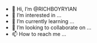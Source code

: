 - 👋 Hi, I’m @RICHBOYRYIAN
- 👀 I’m interested in ...
- 🌱 I’m currently learning ...
- 💞️ I’m looking to collaborate on ...
- 📫 How to reach me ...

<!---
RICHBOYRYIAN/RICHBOYRYIAN is a ✨ special ✨ repository because its `README.md` (this file) appears on your GitHub profile.
You can click the Preview link to take a look at your changes.
--->
